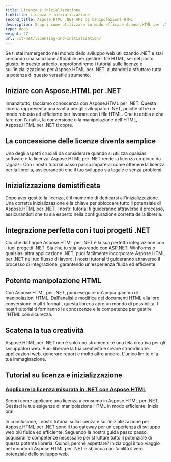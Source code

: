 ```yaml
---
title: Licenza e inizializzazione
linktitle: Licenza e inizializzazione
second_title: Aspose.HTML .NET API di manipolazione HTML
description: Scopri come utilizzare in modo efficace Aspose.HTML per .NET attraverso i nostri tutorial completi su licenza e inizializzazione. Sfrutta tutto il potenziale di questo strumento.
type: docs
weight: 27
url: /it/net/licensing-and-initialization/
---
```


Se ti stai immergendo nel mondo dello sviluppo web utilizzando .NET e stai cercando una soluzione affidabile per gestire i file HTML, sei nel posto giusto. In questo articolo, approfondiremo i tutorial sulle licenze e sull'inizializzazione per Aspose.HTML per .NET, aiutandoti a sfruttare tutta la potenza di questo versatile strumento.

## Iniziare con Aspose.HTML per .NET

Innanzitutto, facciamo conoscenza con Aspose.HTML per .NET. Questa libreria rappresenta una svolta per gli sviluppatori .NET, poiché offre un modo robusto ed efficiente per lavorare con i file HTML. Che tu abbia a che fare con l'analisi, la conversione o la manipolazione dell'HTML, Aspose.HTML per .NET ti copre. 

## La concessione delle licenze diventa semplice

Uno degli aspetti cruciali da considerare quando si utilizza qualsiasi software è la licenza. Aspose.HTML per .NET rende la licenza un gioco da ragazzi. Con i nostri tutorial passo passo imparerai come ottenere la licenza per la libreria, assicurandoti che il tuo sviluppo sia legale e senza problemi. 

## Inizializzazione demistificata

Dopo aver gestito la licenza, è il momento di dedicarsi all'inizializzazione. Una corretta inizializzazione è la chiave per sbloccare tutto il potenziale di Aspose.HTML per .NET. I nostri tutorial ti guideranno attraverso il processo, assicurandoti che tu sia esperto nella configurazione corretta della libreria. 

## Integrazione perfetta con i tuoi progetti .NET

Ciò che distingue Aspose.HTML per .NET è la sua perfetta integrazione con i tuoi progetti .NET. Sia che tu stia lavorando con ASP.NET, WinForms o qualsiasi altra applicazione .NET, puoi facilmente incorporare Aspose.HTML per .NET nel tuo flusso di lavoro. I nostri tutorial ti guideranno attraverso il processo di integrazione, garantendo un'esperienza fluida ed efficiente.

## Potente manipolazione HTML

Con Aspose.HTML per .NET, puoi eseguire un'ampia gamma di manipolazioni HTML. Dall'analisi e modifica dei documenti HTML alla loro conversione in altri formati, questa libreria apre un mondo di possibilità. I nostri tutorial ti forniranno le conoscenze e le competenze per gestire l'HTML con sicurezza.

## Scatena la tua creatività

Aspose.HTML per .NET non è solo uno strumento; è una tela creativa per gli sviluppatori web. Puoi liberare la tua creatività e creare straordinarie applicazioni web, generare report e molto altro ancora. L'unico limite è la tua immaginazione.

## Tutorial su licenza e inizializzazione
### [Applicare la licenza misurata in .NET con Aspose.HTML](./apply-metered-license/)
Scopri come applicare una licenza a consumo in Aspose.HTML per .NET. Gestisci le tue esigenze di manipolazione HTML in modo efficiente. Inizia ora!

In conclusione, i nostri tutorial sulla licenza e sull'inizializzazione per Aspose.HTML per .NET sono il tuo gateway per un'esperienza di sviluppo web più fluida ed efficiente. Seguendo la nostra guida passo passo, acquisirai le competenze necessarie per sfruttare tutto il potenziale di questa potente libreria. Quindi, perché aspettare? Inizia oggi il tuo viaggio nel mondo di Aspose.HTML per .NET e sblocca con facilità il vero potenziale dello sviluppo web.